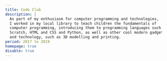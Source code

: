 ```yaml
---
title: Code Club
description: |
  As part of my enthusiasm for computer programming and technologies,
  I worked in my local library to teach children the fundamentals of
  computer programming, introducing them to programming languages such as
  Scratch, HTML and CSS and Python, as well as other cool modern gadgets
  and technology, such as 3D modelling and printing.
period: 2017 to 2019
homepage: true
disable: true
---
```

